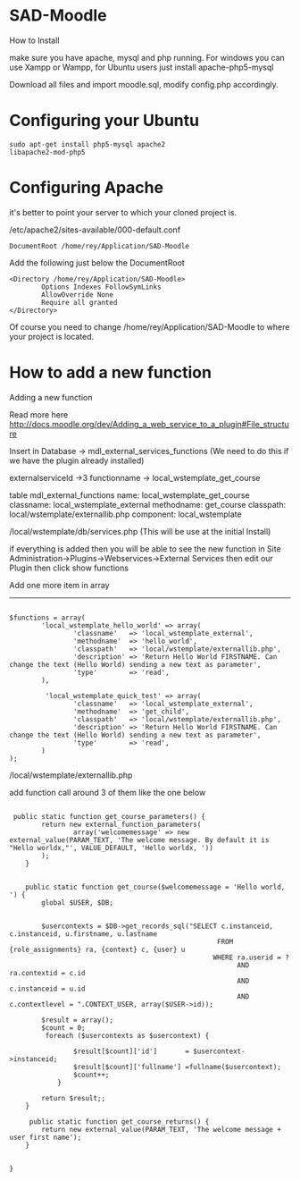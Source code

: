 SAD-Moodle
==========


How to Install

make sure you have apache, mysql and php running. For windows you can use Xampp or Wampp, for Ubuntu users just install apache-php5-mysql 

Download all files and import moodle.sql, modify config.php accordingly.



Configuring your Ubuntu
=========================

<code>sudo apt-get install php5-mysql apache2 libapache2-mod-php5</code>






Configuring Apache
====================

it's better to point your server to which your cloned project is.


/etc/apache2/sites-available/000-default.conf
<pre><code>DocumentRoot /home/rey/Application/SAD-Moodle</code></pre>
Add the following just below the DocumentRoot

<pre><code>&lt;Directory /home/rey/Application/SAD-Moodle&gt;
        Options Indexes FollowSymLinks
        AllowOverride None
        Require all granted
&lt;/Directory&gt;</code></pre>

Of course you need to change /home/rey/Application/SAD-Moodle to where your project is located.

  
  
How to add a new function
=========================
Adding a new function



Read more here http://docs.moodle.org/dev/Adding_a_web_service_to_a_plugin#File_structure


Insert in Database -> mdl_external_services_functions  (We need to do this if we have the plugin already installed)

externalserviceId ->3
functionname -> local_wstemplate_get_course
 
  
table mdl_external_functions
name:        local_wstemplate_get_course
classname:   local_wstemplate_external
methodname:  get_course
classpath:   local/wstemplate/externallib.php
component:   local_wstemplate

/local/wstemplate/db/services.php  (This will be use at the initial Install)


if everything is added then you will be able to see the new function in Site Administration->Plugins->Webservices->External Services then edit our Plugin then click show functions

Add one more item in array

-------
<pre><code>
$functions = array(
        'local_wstemplate_hello_world' => array(
                'classname'   => 'local_wstemplate_external',
                'methodname'  => 'hello_world',
                'classpath'   => 'local/wstemplate/externallib.php',
                'description' => 'Return Hello World FIRSTNAME. Can change the text (Hello World) sending a new text as parameter',
                'type'        => 'read',
        ),
		
		 'local_wstemplate_quick_test' => array(
                'classname'   => 'local_wstemplate_external',
                'methodname'  => 'get_child',
                'classpath'   => 'local/wstemplate/externallib.php',
                'description' => 'Return Hello World FIRSTNAME. Can change the text (Hello World) sending a new text as parameter',
                'type'        => 'read',
        )
);
</code></pre>

/local/wstemplate/externallib.php


add function call around 3 of them  like the one below

<pre><code>
 public static function get_course_parameters() {
        return new external_function_parameters(
                array('welcomemessage' => new external_value(PARAM_TEXT, 'The welcome message. By default it is "Hello worldx,"', VALUE_DEFAULT, 'Hello worldx, '))
        );
    }
		
	
	public static function get_course($welcomemessage = 'Hello world, ') {
        global $USER, $DB;
 

		$usercontexts = $DB->get_records_sql("SELECT c.instanceid, c.instanceid, u.firstname, u.lastname
                                                    FROM {role_assignments} ra, {context} c, {user} u
                                                   WHERE ra.userid = ?
                                                         AND ra.contextid = c.id
                                                         AND c.instanceid = u.id
                                                         AND c.contextlevel = ".CONTEXT_USER, array($USER->id));		
			
		$result = array();
		$count = 0;
		 foreach ($usercontexts as $usercontext) {
		        
				$result[$count]['id']       = $usercontext->instanceid;
			    $result[$count]['fullname'] =fullname($usercontext);               
				$count++;
            }
			
        return $result;;
    }
	
	 public static function get_course_returns() {
        return new external_value(PARAM_TEXT, 'The welcome message + user first name');
    }
 

}
</code></pre>
